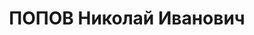 ---
title: ПОПОВ Николай Иванович
description: '1897, ст. Незамаєвська, Краснодарський край, Російська Федерація, росіянин,
  член ВКП(б), освіта вища, прож.: м. Краснодон, керуючий трестом «Краснодонвугілля»

  Військовою колегією Верховного суду СРСР 2 грудня 1937 р. засуджений до розстрілу.

  Реабілітований у 1956 р.'
---